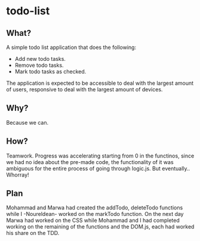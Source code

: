 # todo-list


## What?
A simple todo list application that does the following:
- Add new todo tasks.
- Remove todo tasks.
- Mark todo tasks as checked.

The application is expected to be accessible to deal with the largest amount of users, responsive to deal with the largest amount of devices.

## Why?
Because we can.

## How?
Teamwork. Progress was accelerating starting from 0 in the functinos, since we had no idea about the pre-made code, the functionality of it was ambiguous for the entire process of going through logic.js. But eventually.. Whorray!

## Plan
Mohammad and Marwa had created the addTodo, deleteTodo functions while I -Noureldean- worked on the markTodo function. On the next day Marwa had worked on the CSS while Mohammad and I had completed working on the remaining of the functions and the DOM.js, each had worked his share on the TDD. 
